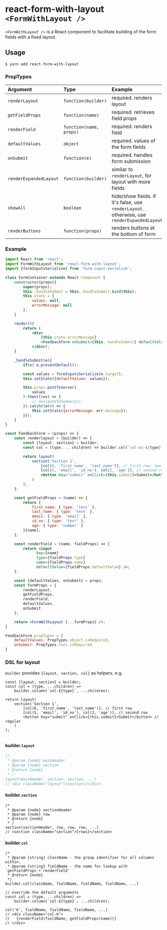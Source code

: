 # react-form-with-layout `<FormWithLayout />`

`<FormWithLayout />` is a React component to facilitate building of the form fields with a fixed layout.

## Usage

```
$ yarn add react-form-with-layout
```

### PropTypes
Argument    | Type        | Example
:-----------| :-----------| :-----------
`renderLayout `| `function(builder)`| required. renders layout
`getFieldProps `| `function(name)`      | required. retrieves field props
`renderField `| `function(name, props)`      | required. renders field
`defaultValues `| `object`      | required. values of the form fields
`onSubmit `| `function(e)`      | required. handles form submission
`renderExpandedLayout` | `function(builder)` | similar to `renderLayout`, for layout with more fields
`showAll` | `boolean` | hide/show fields. if it's false, use `renderLayout`. otherwise, use `renderExpandedLayout`
`renderButtons` | `function(props)` | renders buttons at the bottom of form 

### Example

```jsx
import React from 'react';
import FormWithLayout from 'react-form-with-layout';
import {formInputsSerialize} from 'form-input-serialize';

class FormContainer extends React.Component {
    constructor(props){
        super(props);
        this._handleSubmit = this._handleSubmit.bind(this);
        this.state = {
            values: null,
            errorMessage: null
        };
    }

    render(){
        return (
            <div>
                {this.state.errorMessage}
                <FeedbackForm onSubmit={this._handleSubmit} defaultValues={this.state.defaultValues} />
            </div>);
    }

    _handleSubmit(e){
        if(e) e.preventDefault();

        const values = formInputsSerialize(e.target);
        this.setState({defaultValues: values});

        this.props.postToServer(
            values
        ).then((res) => {
            // navigateToSummary();
        }).catch((err) => {
            this.setState({errorMessage: err.message});
        }});
    }
}

const FeedbackForm = (props) => {
    const renderlayout = (builder) => {
        const {layout, section} = builder;
        const col = (type, ...children) => builder.col(`col-xs-${type}`, ...children);

        return layout(
            section('Section 1',
                [col(6, 'first_name', 'last_name')], // first row: two 6 cols
                [col(5, 'email', 'id_no'), col(2, 'age')], // second row: two 5 cols, one 2 cols
                <button key="submit" onClick={this.submit}>Submit</button>
            )
        );
    };

    const getFieldProps = (name) => {
        return {
            first_name: { type: 'text' },
            last_name: { type: 'text' },
            email: { type: 'email' },
            id_no: { type: 'text' },
            age: { type: 'number' }
        }[name];
    };

    const renderField = (name, fieldProps) => {
        return <input
              key={name}
              type={fieldProps.type}
              name={fieldProps.name}
              defaultValue={fieldProps.defaultValue} />;
    };

    const {defaultValues, onSubmit} = props;
    const formProps = {
        renderLayout,
        getFieldProps,
        renderField,
        defaultValues,
        onSubmit
    };

    return <FormWithLayout {...formProps} />;
}

FeedbackForm.propTypes = {
    defaultValues: PropTypes.object.isRequired,
    onSubmit: PropTypes.func.isRequired
}
```

### DSL for layout
`builder` provides `{layout, section, col}` as helpers. e.g.

```
const {layout, section} = builder;
const col = (type, ...children) =>
    builder.column(`col-${type}`, ...children);
    
return layout(
    section('Section 1',
        [col(6, 'first_name', 'last_name')], // first row
        [col(5, 'email', 'id_no'), col(2, 'age')], // second row
        <button key="submit" onClick={this.submit}>Submit</button> // regular
    )
);
    
```

#### builder.`layout`
```js
/*
 * @param {node} mainHeader
 * @param {node} section
 * @return {node}
 * /
layout(mainHeader, section, section, ...)
// <div className="layout">{sections}</div>
```
#### builder.`section`
```
/*
 * @param {node} sectionHeader
 * @param {node} row
 * @return {node}
 * /
section(sectionHeader, row, row, row, ...)
// <section className="section">{rows}</section>
```

#### builder.`col`
```
/*
 * @param {string} className - the group identifier for all columns within.
 * @param {string} fieldName - the name for lookup with `getFieldProps`+`renderField`
 * @return {node}
 */
builder.col(className, fieldName, fieldName, fieldName, ...)

// override the default arguments
const col = (type, ...children) =>
    builder.column(`col-${type}`, ...children);

col('6', fieldName, fieldName, fieldName, ...)
// <div className="col-6">
//   {renderField(fieldName, getFieldProps(name))}
// </div>

```
